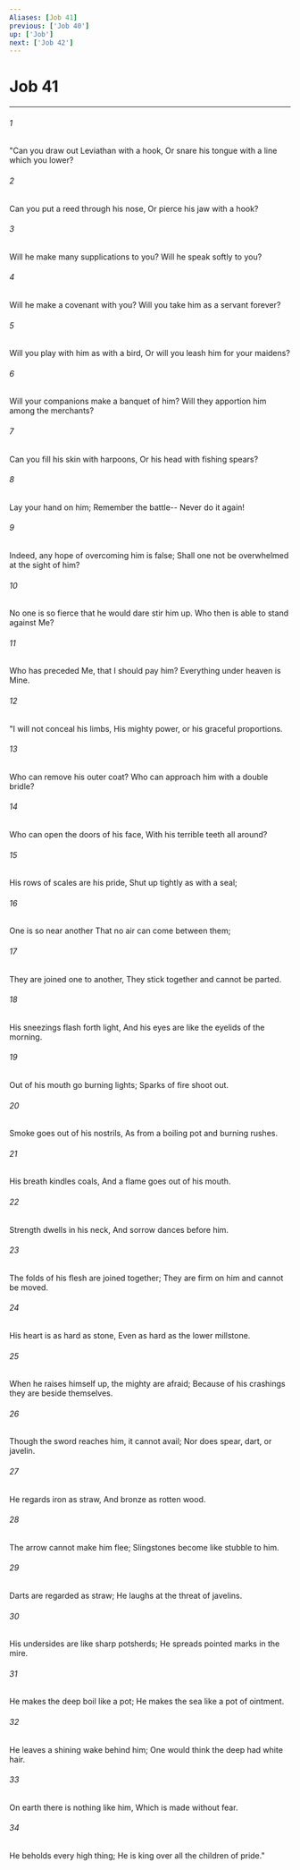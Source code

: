 ```yaml
---
Aliases: [Job 41]
previous: ['Job 40']
up: ['Job']
next: ['Job 42']
---
```

# Job 41

***


###### 1 
"Can you draw out Leviathan with a hook, Or snare his tongue with a line which you lower? 

###### 2 
Can you put a reed through his nose, Or pierce his jaw with a hook? 

###### 3 
Will he make many supplications to you? Will he speak softly to you? 

###### 4 
Will he make a covenant with you? Will you take him as a servant forever? 

###### 5 
Will you play with him as with a bird, Or will you leash him for your maidens? 

###### 6 
Will your companions make a banquet of him? Will they apportion him among the merchants? 

###### 7 
Can you fill his skin with harpoons, Or his head with fishing spears? 

###### 8 
Lay your hand on him; Remember the battle-- Never do it again! 

###### 9 
Indeed, any hope of overcoming him is false; Shall one not be overwhelmed at the sight of him? 

###### 10 
No one is so fierce that he would dare stir him up. Who then is able to stand against Me? 

###### 11 
Who has preceded Me, that I should pay him? Everything under heaven is Mine. 

###### 12 
"I will not conceal his limbs, His mighty power, or his graceful proportions. 

###### 13 
Who can remove his outer coat? Who can approach him with a double bridle? 

###### 14 
Who can open the doors of his face, With his terrible teeth all around? 

###### 15 
His rows of scales are his pride, Shut up tightly as with a seal; 

###### 16 
One is so near another That no air can come between them; 

###### 17 
They are joined one to another, They stick together and cannot be parted. 

###### 18 
His sneezings flash forth light, And his eyes are like the eyelids of the morning. 

###### 19 
Out of his mouth go burning lights; Sparks of fire shoot out. 

###### 20 
Smoke goes out of his nostrils, As from a boiling pot and burning rushes. 

###### 21 
His breath kindles coals, And a flame goes out of his mouth. 

###### 22 
Strength dwells in his neck, And sorrow dances before him. 

###### 23 
The folds of his flesh are joined together; They are firm on him and cannot be moved. 

###### 24 
His heart is as hard as stone, Even as hard as the lower millstone. 

###### 25 
When he raises himself up, the mighty are afraid; Because of his crashings they are beside themselves. 

###### 26 
Though the sword reaches him, it cannot avail; Nor does spear, dart, or javelin. 

###### 27 
He regards iron as straw, And bronze as rotten wood. 

###### 28 
The arrow cannot make him flee; Slingstones become like stubble to him. 

###### 29 
Darts are regarded as straw; He laughs at the threat of javelins. 

###### 30 
His undersides are like sharp potsherds; He spreads pointed marks in the mire. 

###### 31 
He makes the deep boil like a pot; He makes the sea like a pot of ointment. 

###### 32 
He leaves a shining wake behind him; One would think the deep had white hair. 

###### 33 
On earth there is nothing like him, Which is made without fear. 

###### 34 
He beholds every high thing; He is king over all the children of pride."
